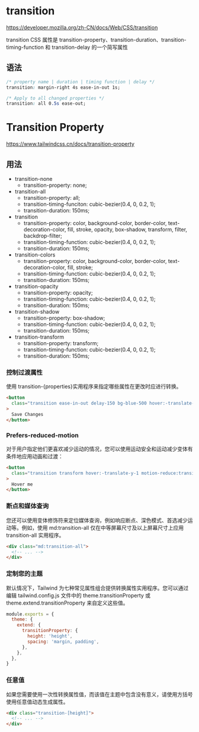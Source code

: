 # transition

<https://developer.mozilla.org/zh-CN/docs/Web/CSS/transition>

transition CSS 属性是 transition-property、transition-duration、transition-timing-function 和 transition-delay 的一个简写属性

## 语法

```css
/* property name | duration | timing function | delay */
transition: margin-right 4s ease-in-out 1s;

/* Apply to all changed properties */
transition: all 0.5s ease-out;
```

# Transition Property

<https://www.tailwindcss.cn/docs/transition-property>

## 用法

- transition-none
  - transition-property: none;
- transition-all
  - transition-property: all;
  - transition-timing-funciton: cubic-bezier(0.4, 0, 0.2, 1);
  - transition-duration: 150ms;
- transition
  - transition-property: color, background-color, border-color, text-decoration-color, fill, stroke, opacity, box-shadow, transform, filter, backdrop-filter;
  - transition-timing-function: cubic-bezier(0.4, 0, 0.2, 1);
  - transition-duration: 150ms;
- transition-colors
  - transition-property: color, background-color, border-color, text-decoration-color, fill, stroke;
  - transition-timing-function: cubic-bezier(0.4, 0, 0.2, 1);
  - transition-duration: 150ms;
- transition-opacity
  - transition-property: opacity;
  - transition-timing-function: cubic-bezier(0.4, 0, 0.2, 1);
  - transition-duration: 150ms;
- transition-shadow
  - transition-property: box-shadow;
  - transition-timing-function: cubic-bezier(0.4, 0, 0.2, 1);
  - transition-duration: 150ms;
- transition-transform
  - transition-property: transform;
  - transition-timing-function: cubic-bezier(0.4, 0, 0.2, 1);
  - transition-duration: 150ms;

### 控制过渡属性

使用 transition-{properties}实用程序来指定哪些属性在更改时应进行转换。

```html
<button
  class="transition ease-in-out delay-150 bg-blue-500 hover:-translate-y-1 hover:scale-110 hover:bg-indigo-500 duration-300 ..."
>
  Save Changes
</button>
```

### Prefers-reduced-motion

对于用户指定他们更喜欢减少运动的情况，您可以使用运动安全和运动减少变体有条件地应用动画和过渡：

```html
<button
  class="transition transform hover:-translate-y-1 motion-reduce:transition-none motion-reduce:hover:transform-none ..."
>
  Hover me
</button>
```

### 断点和媒体查询

您还可以使用变体修饰符来定位媒体查询，例如响应断点、深色模式、首选减少运动等。例如，使用 md:transition-all 仅在中等屏幕尺寸及以上屏幕尺寸上应用 transition-all 实用程序。

```html
<div class="md:transition-all">
  <!-- ... -->
</div>
```

### 定制您的主题

默认情况下，Tailwind 为七种常见属性组合提供转换属性实用程序。您可以通过编辑 tailwind.config.js 文件中的 theme.transitionProperty 或 theme.extend.transitionProperty 来自定义这些值。

```js
module.exports = {
  theme: {
    extend: {
      transitionProperty: {
        height: 'height',
        spacing: 'margin, padding',
      },
    },
  },
}
```

### 任意值

如果您需要使用一次性转换属性值，而该值在主题中包含没有意义，请使用方括号使用任意值动态生成属性。

```html
<div class="transition-[height]">
  <!-- ... -->
</div>
```
